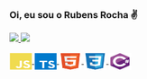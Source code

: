 <h3> Oi, eu sou o Rubens Rocha ✌ </h3>

<div>
  <a href="https://github.com/rubensrocha9">
  <img height="150em" src="https://github-readme-stats.vercel.app/api?username=rubensrocha9&show_icons=true&theme=tokyonight&locale=en"/>
  <img height="150em" src="https://github-readme-stats.vercel.app/api/top-langs/?username=rubensrocha9&layout=compact&theme=tokyonight"/>
</div>

 <div style="display: inline_block"><br>
  <img align="center" alt="Rubens-Js" height="30" width="40" src="https://raw.githubusercontent.com/devicons/devicon/master/icons/javascript/javascript-plain.svg">
  <img align="center" alt="Rubens-Ts" height="30" width="40" src="https://raw.githubusercontent.com/devicons/devicon/master/icons/typescript/typescript-plain.svg">
  <img align="center" alt="Rubens-HTML" height="30" width="40" src="https://raw.githubusercontent.com/devicons/devicon/master/icons/html5/html5-original.svg">
  <img align="center" alt="Rubens-CSS" height="30" width="40" src="https://raw.githubusercontent.com/devicons/devicon/master/icons/css3/css3-original.svg">
  <img align="center" alt="Rubens-Csharp" height="30" width="40" src="https://raw.githubusercontent.com/devicons/devicon/master/icons/csharp/csharp-original.svg">
</div>

